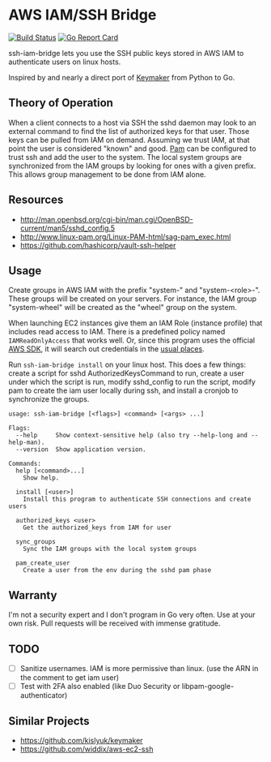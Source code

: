 AWS IAM/SSH Bridge
==================

[![Build Status](https://travis-ci.org/davidrjonas/ssh-iam-bridge.svg)](https://travis-ci.org/davidrjonas/ssh-iam-bridge)
[![Go Report Card](https://goreportcard.com/badge/github.com/davidrjonas/ssh-iam-bridge)](https://goreportcard.com/report/github.com/davidrjonas/ssh-iam-bridge)

ssh-iam-bridge lets you use the SSH public keys stored in AWS IAM to
authenticate users on linux hosts.

Inspired by and nearly a direct port of
[Keymaker](https://github.com/kislyuk/keymaker) from Python to Go.

Theory of Operation
-------------------

When a client connects to a host via SSH the sshd daemon may look to an
external command to find the list of authorized keys for that user. Those keys
can be pulled from IAM on demand. Assuming we trust IAM, at that point the user
is considered "known" and good.
[Pam](https://en.wikipedia.org/wiki/Pluggable_authentication_module) can be
configured to trust ssh and add the user to the system. The local system groups
are synchronized from the IAM groups by looking for ones with a given prefix.
This allows group management to be done from IAM alone.

Resources
---------

- http://man.openbsd.org/cgi-bin/man.cgi/OpenBSD-current/man5/sshd_config.5
- http://www.linux-pam.org/Linux-PAM-html/sag-pam_exec.html
- https://github.com/hashicorp/vault-ssh-helper

Usage
-----

Create groups in AWS IAM with the prefix "system-" and "system-&lt;role&gt;-". These
groups will be created on your servers. For instance, the IAM group
"system-wheel" will be created as the "wheel" group on the system.

When launching EC2 instances give them an IAM Role (instance profile) that
includes read access to IAM. There is a predefined policy named
`IAMReadOnlyAccess` that works well. Or, since this program uses the official
[AWS SDK](https://aws.amazon.com/sdk-for-go/), it will search out credentials
in the [usual places](https://docs.aws.amazon.com/cli/latest/userguide/cli-chap-getting-started.html#cli-config-files).

Run `ssh-iam-bridge install` on your linux host. This does a few things: create
a script for sshd AuthorizedKeysCommand to run, create a user under which the
script is run, modify sshd_config to run the script, modify pam to create the
iam user locally during ssh, and install a cronjob to synchronize the groups.


```
usage: ssh-iam-bridge [<flags>] <command> [<args> ...]

Flags:
  --help     Show context-sensitive help (also try --help-long and --help-man).
  --version  Show application version.

Commands:
  help [<command>...]
    Show help.

  install [<user>]
    Install this program to authenticate SSH connections and create users

  authorized_keys <user>
    Get the authorized_keys from IAM for user

  sync_groups
    Sync the IAM groups with the local system groups

  pam_create_user
    Create a user from the env during the sshd pam phase
```

Warranty
--------

I'm not a security expert and I don't program in Go very often. Use at your own
risk. Pull requests will be received with immense gratitude.

TODO
----

- [ ] Sanitize usernames. IAM is more permissive than linux. (use the ARN in
  the comment to get iam user)
- [ ] Test with 2FA also enabled (like Duo Security or
  libpam-google-authenticator)

Similar Projects
----------------
- https://github.com/kislyuk/keymaker
- https://github.com/widdix/aws-ec2-ssh


